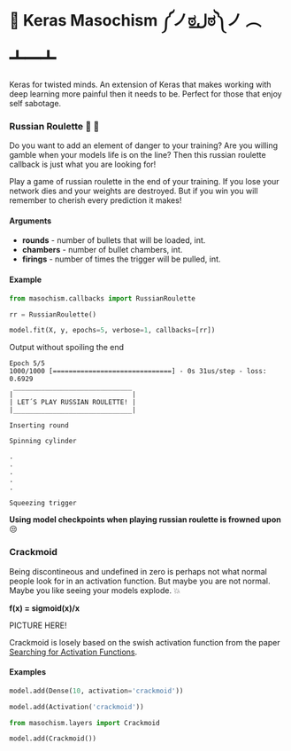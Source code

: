 # :imp: Keras Masochism ༼ノಠل͟ಠ༽ノ ︵ ┻━┻
Keras for twisted minds. An extension of Keras that makes working with deep learning more painful then it needs to be. Perfect for those that enjoy self sabotage.

### Russian Roulette :gun: :game_die: 
Do you want to add an element of danger to your training? Are you willing gamble when your models life is on the line? Then this russian roulette callback is just what you are looking for!

Play a game of russian roulette in the end of your training. If you lose your network dies and your weights are destroyed. But if you win you will remember to cherish every prediction it makes!

#### Arguments

- **rounds** - number of bullets that will be loaded, int.
- **chambers** - number of bullet chambers, int.
- **firings** - number of times the trigger will be pulled, int.

#### Example
```python
from masochism.callbacks import RussianRoulette

rr = RussianRoulette()

model.fit(X, y, epochs=5, verbose=1, callbacks=[rr])
```

Output without spoiling the end
```
Epoch 5/5
1000/1000 [==============================] - 0s 31us/step - loss: 0.6929
 ______________________________
|                              |
| LET´S PLAY RUSSIAN ROULETTE! |
|______________________________|

Inserting round

Spinning cylinder

.
.
.
.
.

Squeezing trigger
```

**Using model checkpoints when playing russian roulette is frowned upon** :unamused:

### Crackmoid
Being discontineous and undefined in zero is perhaps not what normal people look for in an activation function. But maybe you are not normal. Maybe you like seeing your models explode. :boom:

**f(x) = sigmoid(x)/x**

PICTURE HERE!

Crackmoid is losely based on the swish activation function from the paper [Searching for Activation Functions](https://arxiv.org/abs/1710.05941).

#### Examples
```python
model.add(Dense(10, activation='crackmoid'))
```

```python
model.add(Activation('crackmoid'))
```

```python
from masochism.layers import Crackmoid

model.add(Crackmoid())
```
